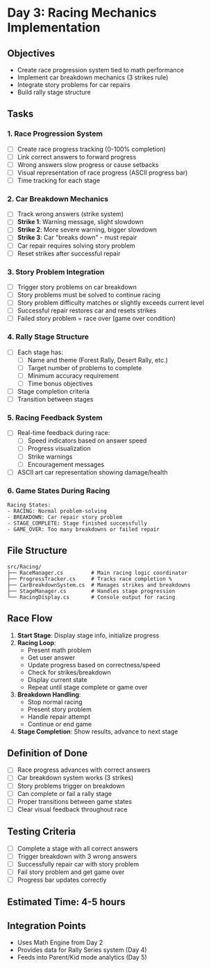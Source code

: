 # Day 3: Racing Mechanics Implementation

## Objectives
- Create race progression system tied to math performance
- Implement car breakdown mechanics (3 strikes rule)
- Integrate story problems for car repairs
- Build rally stage structure

## Tasks

### 1. Race Progression System
- [ ] Create race progress tracking (0-100% completion)
- [ ] Link correct answers to forward progress
- [ ] Wrong answers slow progress or cause setbacks
- [ ] Visual representation of race progress (ASCII progress bar)
- [ ] Time tracking for each stage

### 2. Car Breakdown Mechanics
- [ ] Track wrong answers (strike system)
- [ ] **Strike 1**: Warning message, slight slowdown
- [ ] **Strike 2**: More severe warning, bigger slowdown  
- [ ] **Strike 3**: Car "breaks down" - must repair
- [ ] Car repair requires solving story problem
- [ ] Reset strikes after successful repair

### 3. Story Problem Integration
- [ ] Trigger story problems on car breakdown
- [ ] Story problems must be solved to continue racing
- [ ] Story problem difficulty matches or slightly exceeds current level
- [ ] Successful repair restores car and resets strikes
- [ ] Failed story problem = race over (game over condition)

### 4. Rally Stage Structure
- [ ] Each stage has:
  - [ ] Name and theme (Forest Rally, Desert Rally, etc.)
  - [ ] Target number of problems to complete
  - [ ] Minimum accuracy requirement
  - [ ] Time bonus objectives
- [ ] Stage completion criteria
- [ ] Transition between stages

### 5. Racing Feedback System
- [ ] Real-time feedback during race:
  - [ ] Speed indicators based on answer speed
  - [ ] Progress visualization
  - [ ] Strike warnings
  - [ ] Encouragement messages
- [ ] ASCII art car representation showing damage/health

### 6. Game States During Racing
```
Racing States:
- RACING: Normal problem-solving
- BREAKDOWN: Car repair story problem
- STAGE_COMPLETE: Stage finished successfully  
- GAME_OVER: Too many breakdowns or failed repair
```

## File Structure
```
src/Racing/
├── RaceManager.cs         # Main racing logic coordinator
├── ProgressTracker.cs     # Tracks race completion %
├── CarBreakdownSystem.cs  # Manages strikes and breakdowns
├── StageManager.cs        # Handles stage progression
└── RacingDisplay.cs       # Console output for racing
```

## Race Flow
1. **Start Stage**: Display stage info, initialize progress
2. **Racing Loop**:
   - Present math problem
   - Get user answer
   - Update progress based on correctness/speed
   - Check for strikes/breakdown
   - Display current state
   - Repeat until stage complete or game over
3. **Breakdown Handling**:
   - Stop normal racing
   - Present story problem
   - Handle repair attempt
   - Continue or end game
4. **Stage Completion**: Show results, advance to next stage

## Definition of Done
- [ ] Race progress advances with correct answers
- [ ] Car breakdown system works (3 strikes)
- [ ] Story problems trigger on breakdown
- [ ] Can complete or fail a rally stage
- [ ] Proper transitions between game states
- [ ] Clear visual feedback throughout race

## Testing Criteria
- [ ] Complete a stage with all correct answers
- [ ] Trigger breakdown with 3 wrong answers
- [ ] Successfully repair car with story problem
- [ ] Fail story problem and get game over
- [ ] Progress bar updates correctly

## Estimated Time: 4-5 hours

## Integration Points
- Uses Math Engine from Day 2
- Provides data for Rally Series system (Day 4)
- Feeds into Parent/Kid mode analytics (Day 5)
